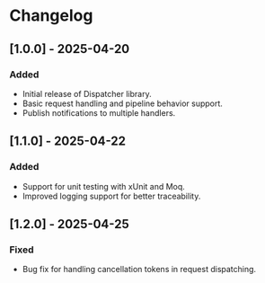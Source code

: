 # Changelog

## [1.0.0] - 2025-04-20
### Added
- Initial release of Dispatcher library.
- Basic request handling and pipeline behavior support.
- Publish notifications to multiple handlers.

## [1.1.0] - 2025-04-22
### Added
- Support for unit testing with xUnit and Moq.
- Improved logging support for better traceability.

## [1.2.0] - 2025-04-25
### Fixed
- Bug fix for handling cancellation tokens in request dispatching.


